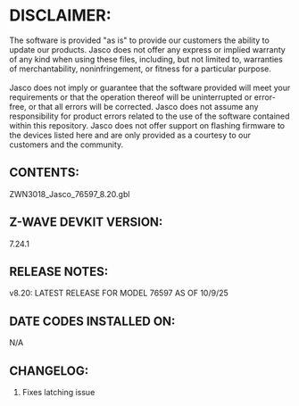 # DISCLAIMER:
The software is provided "as is" to provide our customers the ability to update our products. Jasco does not offer any express or implied warranty of any kind when using these files, including, but not limited to, warranties of merchantability, noninfringement, or fitness for a particular purpose.<br>
<br>
Jasco does not imply or guarantee that the software provided will meet your requirements or that the operation thereof will be uninterrupted or error-free, or that all errors will be corrected. Jasco does not assume any responsibility for product errors related to the use of the software contained within this repository. Jasco does not offer support on flashing firmware to the devices listed here and are only provided as a courtesy to our customers and the community.

## CONTENTS:
ZWN3018_Jasco_76597_8.20.gbl

## Z-WAVE DEVKIT VERSION:
7.24.1

## RELEASE NOTES:
v8.20: LATEST RELEASE FOR MODEL 76597 AS OF 10/9/25

## DATE CODES INSTALLED ON:
N/A

## CHANGELOG:
1. Fixes latching issue
